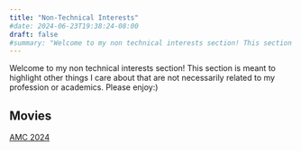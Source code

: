 ```yaml
---
title: "Non-Technical Interests"
#date: 2024-06-23T19:38:24-08:00
draft: false
#summary: "Welcome to my non technical interests section! This section is meant to highlight other things I care about that are not necessarily related to my profession or academics. Please enjoy:)"
---
```

Welcome to my non technical interests section! This section is meant to highlight other things I care about that are not necessarily related to my profession or academics. Please enjoy:)

## Movies

[AMC 2024](/xtra/amc/amc2024/)